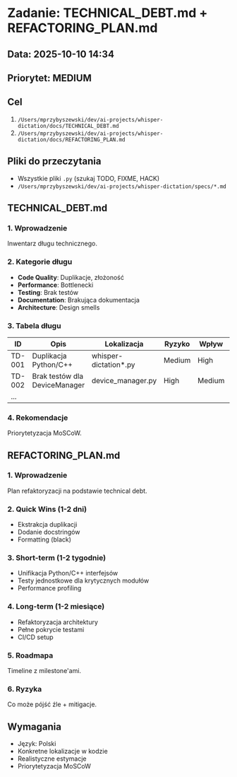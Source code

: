 # Zadanie: TECHNICAL_DEBT.md + REFACTORING_PLAN.md

## Data: 2025-10-10 14:34
## Priorytet: MEDIUM

## Cel
1. `/Users/mprzybyszewski/dev/ai-projects/whisper-dictation/docs/TECHNICAL_DEBT.md`
2. `/Users/mprzybyszewski/dev/ai-projects/whisper-dictation/docs/REFACTORING_PLAN.md`

## Pliki do przeczytania
- Wszystkie pliki `.py` (szukaj TODO, FIXME, HACK)
- `/Users/mprzybyszewski/dev/ai-projects/whisper-dictation/specs/*.md`

## TECHNICAL_DEBT.md

### 1. Wprowadzenie
Inwentarz długu technicznego.

### 2. Kategorie długu
- **Code Quality**: Duplikacje, złożoność
- **Performance**: Bottlenecki
- **Testing**: Brak testów
- **Documentation**: Brakująca dokumentacja
- **Architecture**: Design smells

### 3. Tabela długu

| ID | Opis | Lokalizacja | Ryzyko | Wpływ | Priorytet |
|----|------|-------------|--------|-------|-----------|
| TD-001 | Duplikacja Python/C++ | whisper-dictation*.py | Medium | High | Must |
| TD-002 | Brak testów dla DeviceManager | device_manager.py | High | Medium | Should |
| ... | | | | | |

### 4. Rekomendacje
Priorytetyzacja MoSCoW.

## REFACTORING_PLAN.md

### 1. Wprowadzenie
Plan refaktoryzacji na podstawie technical debt.

### 2. Quick Wins (1-2 dni)
- Ekstrakcja duplikacji
- Dodanie docstringów
- Formatting (black)

### 3. Short-term (1-2 tygodnie)
- Unifikacja Python/C++ interfejsów
- Testy jednostkowe dla krytycznych modułów
- Performance profiling

### 4. Long-term (1-2 miesiące)
- Refaktoryzacja architektury
- Pełne pokrycie testami
- CI/CD setup

### 5. Roadmapa
Timeline z milestone'ami.

### 6. Ryzyka
Co może pójść źle + mitigacje.

## Wymagania
- Język: Polski
- Konkretne lokalizacje w kodzie
- Realistyczne estymacje
- Priorytetyzacja MoSCoW
